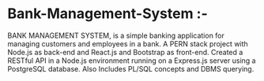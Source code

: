 # Bank-Management-System :-
  BANK MANAGEMENT SYSTEM, is a simple banking application for managing customers and employees in a bank. A PERN stack project with Node.js as back-end and React.js and Bootstrap as front-end. 
  Created a RESTful API in a Node.js environment running on a Express.js server using a PostgreSQL database. Also Includes PL/SQL concepts and DBMS querying.
  

